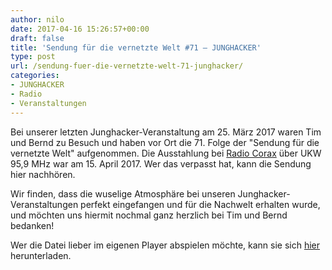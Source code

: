 ```yaml
---
author: nilo
date: 2017-04-16 15:26:57+00:00
draft: false
title: 'Sendung für die vernetzte Welt #71 – JUNGHACKER'
type: post
url: /sendung-fuer-die-vernetzte-welt-71-junghacker/
categories:
- JUNGHACKER
- Radio
- Veranstaltungen
---
```


Bei unserer letzten Junghacker-Veranstaltung am 25. März 2017 waren Tim und Bernd zu Besuch und haben vor Ort die 71. Folge der "Sendung für die vernetzte Welt" aufgenommen. Die Ausstahlung bei [Radio Corax](http://radiocorax.de) über UKW 95,9 MHz war am 15. April 2017. Wer das verpasst hat, kann die Sendung hier nachhören.<!-- more -->

Wir finden, dass die wuselige Atmosphäre bei unseren Junghacker-Veranstaltungen perfekt eingefangen und für die Nachwelt erhalten wurde, und möchten uns hiermit nochmal ganz herzlich bei Tim und Bernd bedanken!

Wer die Datei lieber im eigenen Player abspielen möchte, kann sie sich [hier](/Sendung_fuer_die_vernetzte_Welt_71__2017_04_15_EBK_Junghacker.mp3) herunterladen.
